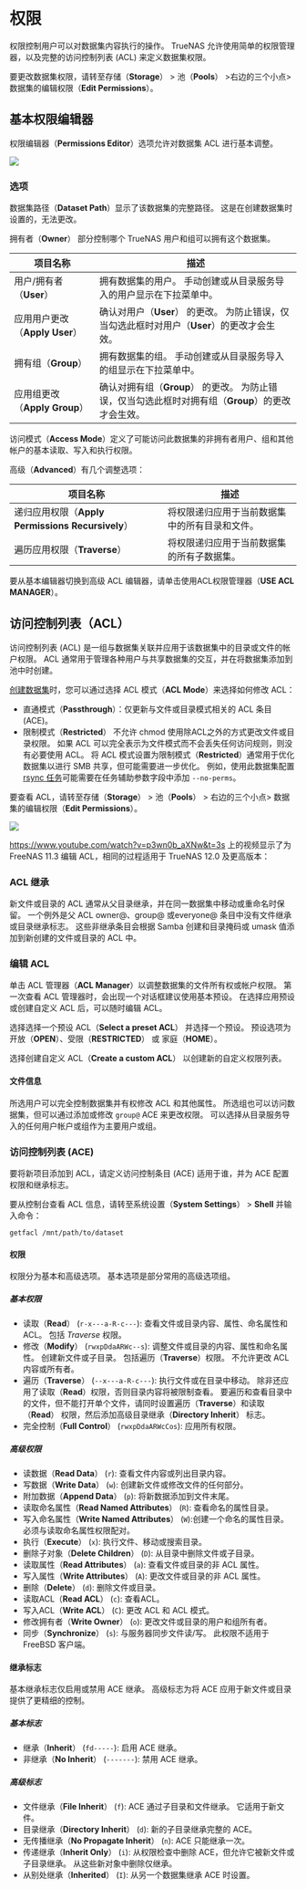# 权限

权限控制用户可以对数据集内容执行的操作。 TrueNAS 允许使用简单的权限管理器，以及完整的访问控制列表 (ACL) 来定义数据集权限。

要更改数据集权限，请转至存储（**Storage**） > 池（**Pools**） >右边的三个小点> 数据集的编辑权限（**Edit Permissions**）。

## 基本权限编辑器

权限编辑器（**Permissions Editor**）选项允许对数据集 ACL 进行基本调整。

![](https://www.truenas.com/docs/images/CORE/12.0/StoragePoolsEditPermissionsBasic.png)

### 选项

数据集路径（**Dataset Path**）显示了该数据集的完整路径。 这是在创建数据集时设置的，无法更改。

拥有者（**Owner**） 部分控制哪个 TrueNAS 用户和组可以拥有这个数据集。

| 项目名称                       | 描述                                                         |
| ------------------------------ | ------------------------------------------------------------ |
| 用户/拥有者（**User**）        | 拥有数据集的用户。 手动创建或从目录服务导入的用户显示在下拉菜单中。 |
| 应用用户更改（**Apply User**） | 确认对用户（**User**） 的更改。 为防止错误，仅当勾选此框时对用户（**User**）的更改才会生效。 |
| 拥有组（**Group**）            | 拥有数据集的组。 手动创建或从目录服务导入的组显示在下拉菜单中。 |
| 应用组更改（**Apply Group**）  | 确认对拥有组（**Group**） 的更改。 为防止错误，仅当勾选此框时对拥有组（**Group**）的更改才会生效。 |

访问模式（**Access Mode**）定义了可能访问此数据集的非拥有者用户、组和其他帐户的基本读取、写入和执行权限。

高级（**Advanced**）有几个调整选项：

| 项目名称                                          | 描述                                           |
| ------------------------------------------------- | ---------------------------------------------- |
| 递归应用权限（**Apply Permissions Recursively**） | 将权限递归应用于当前数据集中的所有目录和文件。 |
| 遍历应用权限（**Traverse**）                      | 将权限递归应用于当前数据集的所有子数据集。     |

要从基本编辑器切换到高级 ACL 编辑器，请单击使用ACL权限管理器（**USE ACL MANAGER**）。

## 访问控制列表（ACL）

访问控制列表 (ACL) 是一组与数据集关联并应用于该数据集中的目录或文件的帐户权限。 ACL 通常用于管理各种用户与共享数据集的交互，并在将数据集添加到池中时创建。

[创建数据集](https://www.truenas.com/docs/core/storage/pools/datasets/)时，您可以通过选择 ACL 模式（**ACL Mode**）来选择如何修改 ACL：

- 直通模式（**Passthrough**）：仅更新与文件或目录模式相关的 ACL 条目 (ACE)。
- 限制模式（**Restricted**） 不允许 chmod 使用除ACL之外的方式更改文件或目录权限。 如果 ACL 可以完全表示为文件模式而不会丢失任何访问规则，则没有必要使用 ACL。 将 ACL 模式设置为限制模式（**Restricted**）通常用于优化数据集以进行 SMB 共享，但可能需要进一步优化。 例如，使用此数据集配置 [rsync 任务](https://www.truenas.com/docs/core/tasks/rsync/)可能需要在任务辅助参数字段中添加 `--no-perms`。

要查看 ACL，请转至存储（**Storage**） > 池（**Pools**） > 右边的三个小点> 数据集的编辑权限（**Edit Permissions**）。

![](https://www.truenas.com/docs/images/CORE/12.0/ACLManager.png)

https://www.youtube.com/watch?v=p3wn0b_aXNw&t=3s 上的视频显示了为 FreeNAS 11.3 编辑 ACL，相同的过程适用于 TrueNAS 12.0 及更高版本：

### ACL 继承

新文件或目录的 ACL 通常从父目录继承，并在同一数据集中移动或重命名时保留。 一个例外是父 ACL owner@、group@ 或everyone@ 条目中没有文件继承或目录继承标志。 这些非继承条目会根据 Samba 创建和目录掩码或 umask 值添加到新创建的文件或目录的 ACL 中。

### 编辑 ACL

单击 ACL 管理器（**ACL Manager**）以调整数据集的文件所有权或帐户权限。 第一次查看 ACL 管理器时，会出现一个对话框建议使用基本预设。 在选择应用预设或创建自定义 ACL 后，可以随时编辑 ACL。

选择选择一个预设 ACL（**Select a preset ACL**） 并选择一个预设。 预设选项为 开放（**OPEN**）、受限（**RESTRICTED**） 或 家庭（**HOME**）。

选择创建自定义 ACL（**Create a custom ACL**） 以创建新的自定义权限列表。

#### 文件信息

所选用户可以完全控制数据集并有权修改 ACL 和其他属性。 所选组也可以访问数据集，但可以通过添加或修改 `group@` ACE 来更改权限。 可以选择从目录服务导入的任何用户帐户或组作为主要用户或组。

### 访问控制列表 (ACE)

要将新项目添加到 ACL，请定义访问控制条目 (ACE) 适用于谁，并为 ACE 配置权限和继承标志。

要从控制台查看 ACL 信息，请转至系统设置（**System Settings**） > **Shell** 并输入命令：

```
getfacl /mnt/path/to/dataset
```

#### 权限

权限分为基本和高级选项。 基本选项是部分常用的高级选项组。

##### 基本权限

- 读取（**Read**） (`r-x---a-R-c---`): 查看文件或目录内容、属性、命名属性和 ACL。 包括 *Traverse* 权限。
- 修改（**Modify**） (`rwxpDdaARWc--s`): 调整文件或目录的内容、属性和命名属性。 创建新文件或子目录。 包括遍历（**Traverse**）权限。 不允许更改 ACL 内容或所有者。
- 遍历（**Traverse**） (`--x---a-R-c---`): 执行文件或在目录中移动。 除非还应用了读取（**Read**）权限，否则目录内容将被限制查看。 要遍历和查看目录中的文件，但不能打开单个文件，请同时设置遍历（**Traverse**）和读取（**Read**） 权限，然后添加高级目录继承（**Directory Inherit**） 标志。
- 完全控制（**Full Control**） (`rwxpDdaARWcCos`): 应用所有权限。

##### 高级权限

- 读数据（**Read Data**） (`r`): 查看文件内容或列出目录内容。
- 写数据（**Write Data**） (`w`): 创建新文件或修改文件的任何部分。
- 附加数据（**Append Data**） (`p`): 将新数据添加到文件末尾。
- 读取命名属性（**Read Named Attributes**） (`R`): 查看命名的属性目录。
- 写入命名属性（**Write Named Attributes**） (`W`):创建一个命名的属性目录。 必须与读取命名属性权限配对。
- 执行（**Execute**） (`x`): 执行文件、移动或搜索目录。
- 删除子对象（**Delete Children**） (`D`): 从目录中删除文件或子目录。
- 读取属性（**Read Attributes**） (`a`): 查看文件或目录的非 ACL 属性。
- 写入属性（**Write Attributes**） (`A`): 更改文件或目录的非 ACL 属性。
- 删除（**Delete**） (`d`): 删除文件或目录。
- 读取ACL（**Read ACL**） (`c`): 查看ACL。
- 写入ACL（**Write ACL**） (`C`): 更改 ACL 和 ACL 模式。
- 修改拥有者（**Write Owner**） (`o`): 更改文件或目录的用户和组所有者。
- 同步（**Synchronize**） (`s`): 与服务器同步文件读/写。 此权限不适用于 FreeBSD 客户端。

#### 继承标志

基本继承标志仅启用或禁用 ACE 继承。 高级标志为将 ACE 应用于新文件或目录提供了更精细的控制。

##### 基本标志

- 继承（**Inherit**） (`fd-----`): 启用 ACE 继承。
- 非继承（**No Inherit**） (`-------`): 禁用 ACE 继承。

##### 高级标志

- 文件继承（**File Inherit**） (`f`): ACE 通过子目录和文件继承。 它适用于新文件。
- 目录继承（**Directory Inherit**） (`d`): 新的子目录继承完整的 ACE。
- 无传播继承（**No Propagate Inherit**） (`n`): ACE 只能继承一次。
- 传递继承（**Inherit Only**） (`i`): 从权限检查中删除 ACE，但允许它被新文件或子目录继承。 从这些新对象中删除仅继承。
- 从别处继承（**Inherited**） (`I`): 从另一个数据集继承 ACE 时设置。
